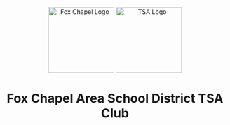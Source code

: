 <div align="center">
  <img src="http://blog.istmanagement.com/wp-content/uploads/2016/04/FCASD-Logo-300x300.png" height="150" alt="Fox Chapel Logo">
  <img src="https://tsaweb.org/images/default-source/competitions-programs/program-logos/tsa-logoff2c085a4556450589a0a1a426c8e98f.png?sfvrsn=63b79446_0" height="150" alt="TSA Logo">
  <h1>Fox Chapel Area School District TSA Club</h1>
</div>

<!--

**Here are some ideas to get you started:**

🙋‍♀️ A short introduction - what is your organization all about?
🌈 Contribution guidelines - how can the community get involved?
👩‍💻 Useful resources - where can the community find your docs? Is there anything else the community should know?
🍿 Fun facts - what does your team eat for breakfast?
🧙 Remember, you can do mighty things with the power of [Markdown](https://docs.github.com/github/writing-on-github/getting-started-with-writing-and-formatting-on-github/basic-writing-and-formatting-syntax)
-->
